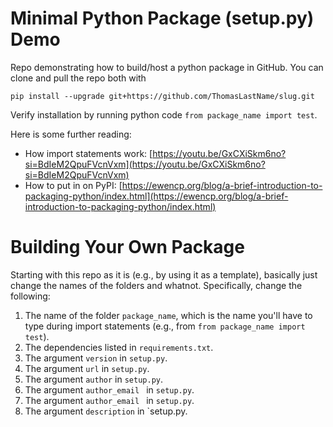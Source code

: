 # Minimal Python Package (setup.py) Demo

Repo demonstrating how to build/host a python package in GitHub. You can clone and pull the repo both with

`pip install --upgrade git+https://github.com/ThomasLastName/slug.git`

Verify installation by running python code `from package_name import test`.

Here is some further reading:
 - How import statements work: [https://youtu.be/GxCXiSkm6no?si=BdIeM2QpuFVcnVxm](https://youtu.be/GxCXiSkm6no?si=BdIeM2QpuFVcnVxm)
 - How to put in on PyPI: [https://ewencp.org/blog/a-brief-introduction-to-packaging-python/index.html](https://ewencp.org/blog/a-brief-introduction-to-packaging-python/index.html)

# Building Your Own Package

Starting with this repo as it is (e.g., by using it as a template), basically just change the names of the folders and whatnot. Specifically, change the following:
1. The name of the folder `package_name`, which is the name you'll have to type during import statements (e.g., from `from package_name import test`).
2. The dependencies listed in `requirements.txt`.
3. The argument `version` in `setup.py`.
2. The argument `url` in `setup.py`.
4. The argument `author` in `setup.py`.
5. The argument `author_email ` in `setup.py`.
6. The argument `author_email ` in `setup.py`.
7. The argument `description` in `setup.py.
